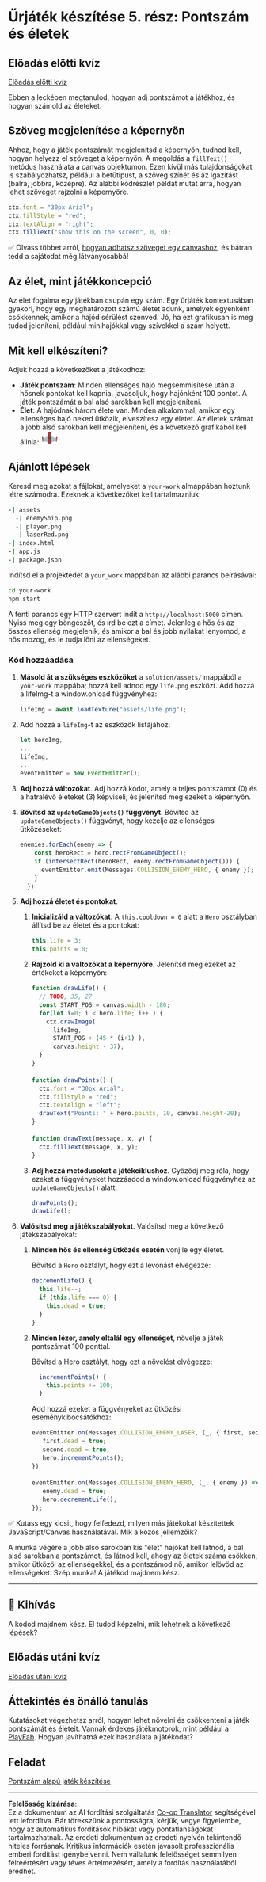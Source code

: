<!--
CO_OP_TRANSLATOR_METADATA:
{
  "original_hash": "4e8250db84b027c9ff816b4e4c093457",
  "translation_date": "2025-08-28T03:54:44+00:00",
  "source_file": "6-space-game/5-keeping-score/README.md",
  "language_code": "hu"
}
-->
# Űrjáték készítése 5. rész: Pontszám és életek

## Előadás előtti kvíz

[Előadás előtti kvíz](https://ashy-river-0debb7803.1.azurestaticapps.net/quiz/37)

Ebben a leckében megtanulod, hogyan adj pontszámot a játékhoz, és hogyan számold az életeket.

## Szöveg megjelenítése a képernyőn

Ahhoz, hogy a játék pontszámát megjelenítsd a képernyőn, tudnod kell, hogyan helyezz el szöveget a képernyőn. A megoldás a `fillText()` metódus használata a canvas objektumon. Ezen kívül más tulajdonságokat is szabályozhatsz, például a betűtípust, a szöveg színét és az igazítást (balra, jobbra, középre). Az alábbi kódrészlet példát mutat arra, hogyan lehet szöveget rajzolni a képernyőre.

```javascript
ctx.font = "30px Arial";
ctx.fillStyle = "red";
ctx.textAlign = "right";
ctx.fillText("show this on the screen", 0, 0);
```

✅ Olvass többet arról, [hogyan adhatsz szöveget egy canvashoz](https://developer.mozilla.org/docs/Web/API/Canvas_API/Tutorial/Drawing_text), és bátran tedd a sajátodat még látványosabbá!

## Az élet, mint játékkoncepció

Az élet fogalma egy játékban csupán egy szám. Egy űrjáték kontextusában gyakori, hogy egy meghatározott számú életet adunk, amelyek egyenként csökkennek, amikor a hajód sérülést szenved. Jó, ha ezt grafikusan is meg tudod jeleníteni, például minihajókkal vagy szívekkel a szám helyett.

## Mit kell elkészíteni?

Adjuk hozzá a következőket a játékodhoz:

- **Játék pontszám**: Minden ellenséges hajó megsemmisítése után a hősnek pontokat kell kapnia, javasoljuk, hogy hajónként 100 pontot. A játék pontszámát a bal alsó sarokban kell megjeleníteni.
- **Élet**: A hajódnak három élete van. Minden alkalommal, amikor egy ellenséges hajó neked ütközik, elveszítesz egy életet. Az életek számát a jobb alsó sarokban kell megjeleníteni, és a következő grafikából kell állnia: ![élet kép](../../../../translated_images/life.6fb9f50d53ee0413cd91aa411f7c296e10a1a6de5c4a4197c718b49bf7d63ebf.hu.png).

## Ajánlott lépések

Keresd meg azokat a fájlokat, amelyeket a `your-work` almappában hoztunk létre számodra. Ezeknek a következőket kell tartalmazniuk:

```bash
-| assets
  -| enemyShip.png
  -| player.png
  -| laserRed.png
-| index.html
-| app.js
-| package.json
```

Indítsd el a projektedet a `your_work` mappában az alábbi parancs beírásával:

```bash
cd your-work
npm start
```

A fenti parancs egy HTTP szervert indít a `http://localhost:5000` címen. Nyiss meg egy böngészőt, és írd be ezt a címet. Jelenleg a hős és az összes ellenség megjelenik, és amikor a bal és jobb nyilakat lenyomod, a hős mozog, és le tudja lőni az ellenségeket.

### Kód hozzáadása

1. **Másold át a szükséges eszközöket** a `solution/assets/` mappából a `your-work` mappába; hozzá kell adnod egy `life.png` eszközt. Add hozzá a lifeImg-t a window.onload függvényhez:

    ```javascript
    lifeImg = await loadTexture("assets/life.png");
    ```

1. Add hozzá a `lifeImg`-t az eszközök listájához:

    ```javascript
    let heroImg,
    ...
    lifeImg,
    ...
    eventEmitter = new EventEmitter();
    ```
  
2. **Adj hozzá változókat**. Adj hozzá kódot, amely a teljes pontszámot (0) és a hátralévő életeket (3) képviseli, és jelenítsd meg ezeket a képernyőn.

3. **Bővítsd az `updateGameObjects()` függvényt**. Bővítsd az `updateGameObjects()` függvényt, hogy kezelje az ellenséges ütközéseket:

    ```javascript
    enemies.forEach(enemy => {
        const heroRect = hero.rectFromGameObject();
        if (intersectRect(heroRect, enemy.rectFromGameObject())) {
          eventEmitter.emit(Messages.COLLISION_ENEMY_HERO, { enemy });
        }
      })
    ```

4. **Adj hozzá életet és pontokat**. 
   1. **Inicializáld a változókat**. A `this.cooldown = 0` alatt a `Hero` osztályban állítsd be az életet és a pontokat:

        ```javascript
        this.life = 3;
        this.points = 0;
        ```

   1. **Rajzold ki a változókat a képernyőre**. Jelenítsd meg ezeket az értékeket a képernyőn:

        ```javascript
        function drawLife() {
          // TODO, 35, 27
          const START_POS = canvas.width - 180;
          for(let i=0; i < hero.life; i++ ) {
            ctx.drawImage(
              lifeImg, 
              START_POS + (45 * (i+1) ), 
              canvas.height - 37);
          }
        }
        
        function drawPoints() {
          ctx.font = "30px Arial";
          ctx.fillStyle = "red";
          ctx.textAlign = "left";
          drawText("Points: " + hero.points, 10, canvas.height-20);
        }
        
        function drawText(message, x, y) {
          ctx.fillText(message, x, y);
        }

        ```

   1. **Adj hozzá metódusokat a játékciklushoz**. Győződj meg róla, hogy ezeket a függvényeket hozzáadod a window.onload függvényhez az `updateGameObjects()` alatt:

        ```javascript
        drawPoints();
        drawLife();
        ```

1. **Valósítsd meg a játékszabályokat**. Valósítsd meg a következő játékszabályokat:

   1. **Minden hős és ellenség ütközés esetén** vonj le egy életet.
   
      Bővítsd a `Hero` osztályt, hogy ezt a levonást elvégezze:

        ```javascript
        decrementLife() {
          this.life--;
          if (this.life === 0) {
            this.dead = true;
          }
        }
        ```

   2. **Minden lézer, amely eltalál egy ellenséget**, növelje a játék pontszámát 100 ponttal.

      Bővítsd a Hero osztályt, hogy ezt a növelést elvégezze:
    
        ```javascript
          incrementPoints() {
            this.points += 100;
          }
        ```

        Add hozzá ezeket a függvényeket az ütközési eseménykibocsátókhoz:

        ```javascript
        eventEmitter.on(Messages.COLLISION_ENEMY_LASER, (_, { first, second }) => {
           first.dead = true;
           second.dead = true;
           hero.incrementPoints();
        })

        eventEmitter.on(Messages.COLLISION_ENEMY_HERO, (_, { enemy }) => {
           enemy.dead = true;
           hero.decrementLife();
        });
        ```

✅ Kutass egy kicsit, hogy felfedezd, milyen más játékokat készítettek JavaScript/Canvas használatával. Mik a közös jellemzőik?

A munka végére a jobb alsó sarokban kis "élet" hajókat kell látnod, a bal alsó sarokban a pontszámot, és látnod kell, ahogy az életek száma csökken, amikor ütközöl az ellenségekkel, és a pontszámod nő, amikor lelövöd az ellenségeket. Szép munka! A játékod majdnem kész.

---

## 🚀 Kihívás

A kódod majdnem kész. El tudod képzelni, mik lehetnek a következő lépések?

## Előadás utáni kvíz

[Előadás utáni kvíz](https://ashy-river-0debb7803.1.azurestaticapps.net/quiz/38)

## Áttekintés és önálló tanulás

Kutatásokat végezhetsz arról, hogyan lehet növelni és csökkenteni a játék pontszámát és életeit. Vannak érdekes játékmotorok, mint például a [PlayFab](https://playfab.com). Hogyan javíthatná ezek használata a játékodat?

## Feladat

[Pontszám alapú játék készítése](assignment.md)

---

**Felelősség kizárása**:  
Ez a dokumentum az AI fordítási szolgáltatás [Co-op Translator](https://github.com/Azure/co-op-translator) segítségével lett lefordítva. Bár törekszünk a pontosságra, kérjük, vegye figyelembe, hogy az automatikus fordítások hibákat vagy pontatlanságokat tartalmazhatnak. Az eredeti dokumentum az eredeti nyelvén tekintendő hiteles forrásnak. Kritikus információk esetén javasolt professzionális emberi fordítást igénybe venni. Nem vállalunk felelősséget semmilyen félreértésért vagy téves értelmezésért, amely a fordítás használatából eredhet.